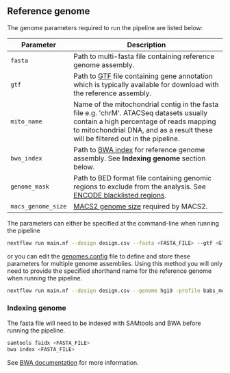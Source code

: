 
## Reference genome

The genome parameters required to run the pipeline are listed below:

| Parameter          | Description                                                                                                                                                                                                       |
|--------------------|-------------------------------------------------------------------------------------------------------------------------------------------------------------------------------------------------------------------|
| `fasta`            | Path to multi-fasta file containing reference genome assembly.                                                                                                                                                    |
| `gtf`              | Path to [GTF](https://www.ensembl.org/info/website/upload/gff.html) file containing gene annotation which is typically available for download with the reference assembly.                                        |
| `mito_name`        | Name of the mitochondrial contig in the fasta file e.g. 'chrM'. ATACSeq datasets usually contain a high percentage of reads mapping to mitochondrial DNA, and as a result these will be filtered out in the pipeline. |
| `bwa_index`        | Path to [BWA index](http://bio-bwa.sourceforge.net/bwa.shtml) for reference genome assembly. See **Indexing genome** section below.                                                                               |
| `genome_mask`      | Path to BED format file containing genomic regions to exclude from the analysis. See [ENCODE blacklisted regions](https://sites.google.com/site/anshulkundaje/projects/blacklists).                               |
| `macs_genome_size` | [MACS2 genome size](https://github.com/taoliu/MACS#-g--gsize) required by MACS2.                                                                                                                                  |

The parameters can either be specified at the command-line when running the pipeline  

```bash
nextflow run main.nf --design design.csv --fasta <FASTA_FILE> --gtf <GTF_FILE> --mito_name <MITO_NAME> --bwa_index <BWA_INDEX> --genome_mask <GENOME_MASK> --macs_genome_size <MACS_GENOME_SIZE> -profile babs_modules
```

or you can edit the [genomes.config](https://github.com/crickbabs/BABS-ATACSeqPE/blob/master/conf/genomes.config) file to define and store these parameters for multiple genome assemblies. Using this method you will only need to provide the specified shorthand name for the reference genome when running the pipeline.

```bash
nextflow run main.nf --design design.csv --genome hg19 -profile babs_modules
```

### Indexing genome

The fasta file will need to be indexed with SAMtools and BWA before running the pipeline.

```bash
samtools faidx <FASTA_FILE>
bwa index <FASTA_FILE>
```

See [BWA documentation](http://bio-bwa.sourceforge.net/bwa.shtml) for more information.
